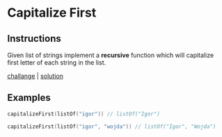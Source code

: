 # Capitalize First

## Instructions

Given list of strings implement a **recursive** function which will capitalize first letter of each string in the list.

[challange](challange.kt) | [solution](solution.kt)

## Examples

```kotlin
capitalizeFirst(listOf("igor")) // listOf("Igor")

capitalizeFirst(listOf("igor", "wojda")) // listOf("Igor", "Wojda")
```